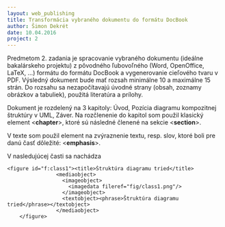 ```yaml
---
layout: web_publishing
title: Transformácia vybraného dokumentu do formátu DocBook
author: Šimon Dekrét
date: 10.04.2016
project: 2
---
```


Predmetom 2. zadania je spracovanie vybraného dokumentu (ideálne bakalárskeho projektu) z pôvodného ľubovoľného (Word, OpenOffice, LaTeX, …) formátu do formátu DocBook a vygenerovanie cieľového tvaru v PDF. Výsledný dokument bude mať rozsah minimálne 10 a maximálne 15 strán. Do rozsahu sa nezapočítavajú úvodné strany (obsah, zoznamy obrázkov a tabuliek), použitá literatúra a prílohy.

Dokument je rozdelený na 3 kapitoly: Úvod, Pozícia diagramu kompozitnej štruktúry v UML, Záver. Na rozčlenenie do kapitol som použil klasický element <**chapter**>, ktoré sú následné členené na sekcie <**section**>.

V texte som použil element na zvýraznenie textu, resp. slov, ktoré boli pre danú časť dôležité: <**emphasis**>.

V nasledujúcej časti sa nachádza 

    <figure id="f:class1"><title>Štruktúra diagramu tried</title>
					<mediaobject>
					  <imageobject>
						<imagedata fileref="fig/class1.png"/>
					  </imageobject>
					  <textobject><phrase>Štruktúra diagramu tried</phrase></textobject>
					</mediaobject>
		</figure>

